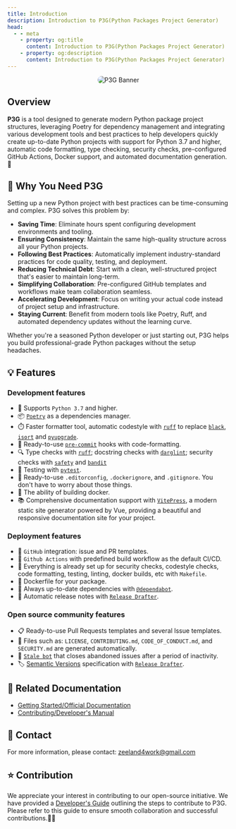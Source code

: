```yaml
---
title: Introduction
description: Introduction to P3G(Python Packages Project Generator)
head:
  - - meta
    - property: og:title
      content: Introduction to P3G(Python Packages Project Generator)
    - property: og:description
      content: Introduction to P3G(Python Packages Project Generator)
---
```


<p align="center">
   <img src="/banner.png" alt="P3G Banner" style="border-radius: 15px;">
</p>

## Overview

**P3G** is a tool designed to generate modern Python package project structures, leveraging Poetry for dependency management and integrating various development tools and best practices to help developers quickly create up-to-date Python projects with support for Python 3.7 and higher, automatic code formatting, type checking, security checks, pre-configured GitHub Actions, Docker support, and automated documentation generation.🚀

## 🤔 Why You Need P3G

Setting up a new Python project with best practices can be time-consuming and complex. P3G solves this problem by:

- **Saving Time**: Eliminate hours spent configuring development environments and tooling.
- **Ensuring Consistency**: Maintain the same high-quality structure across all your Python projects.
- **Following Best Practices**: Automatically implement industry-standard practices for code quality, testing, and deployment.
- **Reducing Technical Debt**: Start with a clean, well-structured project that's easier to maintain long-term.
- **Simplifying Collaboration**: Pre-configured GitHub templates and workflows make team collaboration seamless.
- **Accelerating Development**: Focus on writing your actual code instead of project setup and infrastructure.
- **Staying Current**: Benefit from modern tools like Poetry, Ruff, and automated dependency updates without the learning curve.

Whether you're a seasoned Python developer or just starting out, P3G helps you build professional-grade Python packages without the setup headaches.

## 💡 Features

### Development features

- 🐍 Supports `Python 3.7` and higher.
- 📦 [`Poetry`](https://python-poetry.org/) as a dependencies manager.
- ⏱️ Faster formatter tool, automatic codestyle with [`ruff`](https://github.com/astral-sh/ruff) to replace [`black`](https://github.com/psf/black), [`isort`](https://github.com/timothycrosley/isort) and [`pyupgrade`](https://github.com/asottile/pyupgrade).
- 🔄 Ready-to-use [`pre-commit`](https://pre-commit.com/) hooks with code-formatting.
- 🔍 Type checks with [`ruff`](https://github.com/astral-sh/ruff); docstring checks with [`darglint`](https://github.com/terrencepreilly/darglint); security checks with [`safety`](https://github.com/pyupio/safety) and [`bandit`](https://github.com/PyCQA/bandit)
- 🧪 Testing with [`pytest`](https://docs.pytest.org/en/latest/).
- 📝 Ready-to-use `.editorconfig`, `.dockerignore`, and `.gitignore`. You don't have to worry about those things.
- 🐳 The ability of building docker.
- 📚 Comprehensive documentation support with [`VitePress`](https://vitepress.dev/), a modern static site generator powered by Vue, providing a beautiful and responsive documentation site for your project.
  
### Deployment features

- 🔗 `GitHub` integration: issue and PR templates.
- 🔄 `Github Actions` with predefined build workflow as the default CI/CD.
- 🧰 Everything is already set up for security checks, codestyle checks, code formatting, testing, linting, docker builds, etc with `Makefile`.
- 🐳 Dockerfile for your package.
- 🔄 Always up-to-date dependencies with [`@dependabot`](https://dependabot.com/).
- 📝 Automatic release notes with [`Release Drafter`](https://github.com/marketplace/actions/release-drafter).

### Open source community features

- 📋 Ready-to-use Pull Requests templates and several Issue templates.
- 🤖 Files such as: `LICENSE`, `CONTRIBUTING.md`, `CODE_OF_CONDUCT.md`, and `SECURITY.md` are generated automatically.
- 🔄 [`Stale bot`](https://github.com/apps/stale) that closes abandoned issues after a period of inactivity.
- 🏷️ [Semantic Versions](https://semver.org/) specification with [`Release Drafter`](https://github.com/marketplace/actions/release-drafter).

## 📗 Related Documentation

- [Getting Started/Official Documentation](./quick_start)
- [Contributing/Developer's Manual](../other/contribution)

## 💌 Contact

For more information, please contact: [zeeland4work@gmail.com](mailto:zeeland4work@gmail.com)

## ⭐ Contribution

We appreciate your interest in contributing to our open-source initiative. We have provided a [Developer's Guide](../other/contribution) outlining the steps to contribute to P3G. Please refer to this guide to ensure smooth collaboration and successful contributions.🤝🚀
